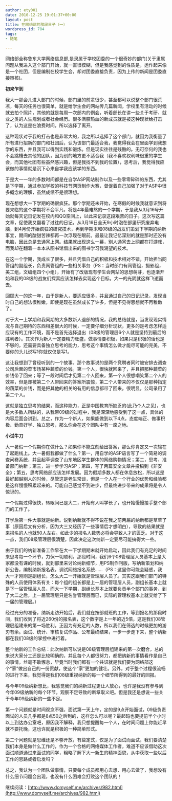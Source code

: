 ```yaml
---
author: ety001
date: 2010-12-25 19:01:37+00:00
layout: post
title: 在网络部的那段日子（一）
wordpress_id: 784
tags:
- 随笔

---
```


网络部全称鲁东大学网络信息部,是隶属于学校团委的一个很奇妙的部门(关于隶属问题从我进入这个部门开始，就一直很模糊，但是我感觉到的性质是，运作起来像是一个社团，但是编制在校学生会，却对团委直接负责，因为上传的新闻是团委直接审核)。


**初来乍到**

我大一那会儿进入部门的时候，部门里的前辈很少，甚至都可以说整个部门很荒凉，每天的任务也很简单，就是给学生会的网站传几篇新闻，学校里有活动的时候就去拍个照片，其他的就是每周一次部内的例会，听着部长在讲一些关于考研、就业之类的人生规划或者社会经历。很多满腔热血的新成员就是被这种现状给打击了，认为这是在浪费时间，所以选择了离开。

这种现状对于我的打击也是非常大的，我之所以选择了这个部门，就因为我衡量了所有进行招新的部门和社团后，认为该部门最适合我，我觉得我会在里面学到我想学的东西，并且我可以得到实践和锻炼。但是现实往往是残酷的。无可奈何的我也不会跳槽去其他的团队，因为别的地方更不适合我（我不喜欢权利味很重的学生会，而其他社团有些虽然感兴趣，但是我找不到我的位置），思考后，我觉得我应该做的事情就是沉下心来自学我应该学的东西。

于是大一一年的多数时间都是在自学ASP网站制作以及一些零零碎碎的东西，尤其是下学期，通过参加学校的科技节网页制作大赛，督促着自己加强了对于ASP中很多概念的理解，虽然成绩不是很理想。

<!-- more -->

现在想想大一下学期的确很疯狂。那个学期还未开始，在寒假的时候我就意识到将要来临的这个学期将不会平凡，将是4年最难熬的一个学期，于是我从3月16号开始就每天记日记发在校内和QQ空间上，以此来记录这段艰苦的日子。这次写这篇文章，促使我又翻看了过往的日记，从3月16日全天9小时泡在部里研究废弃电脑，到4月份开始疯狂的研究技术，再到学期末和08级的战友们策划下学期的纳新事宜，期间的酸甜苦辣都再一次浮现在眼前。最最让我记忆深刻的就是那时还没有电脑，因此总是去通宵上网。结果就出现这么一幕，别人通宵去上网都在打游戏，而我却在翻着一本本从图书馆借出来的图书学习我渴望的技术。

在这一个学期，我成长了很多，并且凭借自己的积极和技术相对不错，开始担当网管组的副组长，负责网管组的一些相关事务（PS：当时部门有网管组，摄影组，美工组，文编组四个小组），开始有了改版现有学生会网站的思想萌芽，也逐渐开始和我的08级的战友们探索应该怎样去实现这个目标。大一的光阴就这样飞逝而去。

回顾大一的这一年，由于是新人，要适应很多，并且通过自己的日记记录，发现当时自己的想法很稚嫩，即使是现在虽然成长了许多，但是不见得思想就不再稚嫩了。

对于大一上学期和我同期的大多数新人退部的情况，我的总结就是，当发现现实情况与自己期待的东西相差很大的时候，一定要仔细分析现状，更多的是考虑怎样适应现有的工作环境，而不是首先选择退出（08级的管理层6个人就是坚持到最后的胜利者）。其次作为新人一定要精力旺盛，做事情要积极，如果只是积极的话也是不够的，还需要具备独立思考的能力，思考这个事情怎么做才能尽可能的完美，不要你的头儿说写1你就仅仅是写1。

这让我想到了曾经听到的一个故事。那个故事说的是两个竞聘者同时被安排去调查公司后面的菜市场某种蔬菜的价钱。第一个人，很快就回来了，并且把那种蔬菜的价钱带了回来；等了一段时间后才见第二个人回来，第一个人很想嘲笑第二个人的效率，但是却被第二个人带回来的答案所震惊，第二个人带来的不仅仅是那种指定的蔬菜的价钱，而是把其他的相关的有用的信息都带了回来。很明显，公司录用了第二个人。

这就是独立思考的结果，而这种能力，正是中国教育所缺乏的(此乃个人之见)，也是大多数人所缺的，从我带09级的过程中，我是深深地感受到了这一点，具体的内容后面会讲到。总之，作为一个新人，如果能做到以下4点，态度端正、做事积极、勤奋好学、独立思考，那么你会在这个团队中有一席之地。

**小试牛刀**

大一暑假一个假期你在做什么？如果你不能立刻给出答案，那么你肯定又一次输在了起跑线上。大一暑假我都做了什么？第一，用自学的ASP语言写了一个简易的调查问卷系统，并且起草调查了山东地区学生群体的网络购物情况；第二，思考、准备部门纳新；第三，进一步学习ASP；第四，写了两篇安全文章并投稿到《非安全》；第五，思考网络部应该怎样发展。因为假期多数人都在休息放松，所以这是最好超越别人的时候，尽管这是老生常谈，但是一个人在一个行业的优势和经验都是这样慢慢积累起来的。可能自己感觉不到进步，但最终进步带来的成果将是令人惊讶的。

一个假期过得很快，转眼间已是大二，开始有人叫学长了，也开始慢慢接手整个部门的工作了。

开学后第一件大事就是纳新。说到纳新就不得不说在我之前两届的纳新都是草草了事（原因后文有分析，因为大三又经历了一些事情后才想明白），导致的结果就是来报名的人也就50人左右。如此少的报名人数势必将会导致人才的匮乏。对于这一点，我们08级管理层很清楚，因此决定这次纳新一定要尽可能搞得大一些。

由于我们的纳新准备工作早在大一下学期期末就开始启动，因此我们有充足的时间来思考每一个环节，力保一切顺利。那段时间，我们6个08管理层人员基本上是大家都没有课的时候，就到部里来讨论纳新细节，用PS制作刊版，写纳新策划和纳新公告，编制纳新报名表，调试网络报名系统……（PS：这里你可能会疑惑，我大一才刚刚是副组长，怎么大二一开始就是管理层人员了。其实这跟我们部门的特殊的人员使用体系有关：每个组的组长都是上一届的管理层人员，副组长基本上就是下一届管理层人员，而大一下学期，副组长基本上就要负责半个部门的事务，到了大二之后，上一届管理层只是名誉管理层而已，实际的管理权基本上就交给了下一届的管理层。）

经过充分的准备，纳新走访开始后，我们就在按部就班的工作，等到报名的那段时间，我们收到了将近260份的报名表，这个数字是上一年的近5倍，这是我们08管理层组建来的第一场胜利。正因为有充足的人数，所以我们在筛选的时候更加的游刃有余。面试、统计、审核复试作品、公布最终结果，一步一步走下来，整个纳新都在我们08级的掌控中进行着。

整个纳新的工作总结：此次纳新可以说是08级管理层组建来的第一次磨合，总的来说大家分工还是比较明确的，并且每个人都很努力，都把纳新的事情看作是自己的事情，丝毫不敢懈怠，毕竟当时我们都有一个共识就是我们要为网络部这个“家”做出自己的一份贡献，使这个“家”更加的健壮。另外，对于整个过程很流畅的进行下来，我觉得是我们08级重视纳新的每一个细节所得到的最好的回报。

与今年09级纳新想比，我感觉我们的纳新过程更让人放心，也许是我没有参与到今年09级纳新的每个环节，观察不足导致的断章取义吧。但是我还是想说一些关于今年09级纳新的一些不足。

第一个问题就是时间观念不强，面试第一天上午，定的是9点开始面试，09级负责面试的人员几乎都是8点50之后到的，这样怎么可以呢？最起码也要提前半个小时以上到达办公室吧，原因我不解释，我只想提醒每一个人，在时间问题上你能赶早就不要托晚，这也许就是积极的一种简单形式。

第二个问题就是思维还是不够开放，有些定式，仅是为了面试而面试，我们要清楚我们本身是做什么工作的，作为一个合格的网络媒体工作者，难道不应该借助这次面试顺道通过来面试的同学，粗略了解下大一新生的精神面貌，从中获取一些以后工作的思路或者启发吗？

总之，我认为一个团队做事情，只要每个成员都用心去想、用心去做了，我想没有什么细节问题会出现，也没有什么困难会打败这个团队的！

继续阅读：[http://www.domyself.me/archives/982.html](http://www.domyself.me/archives/982.html)

